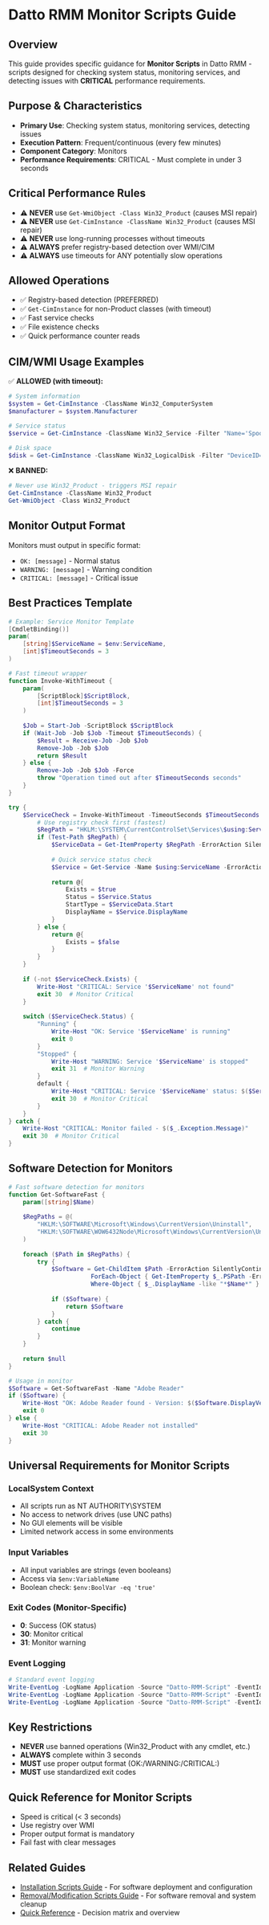 # Datto RMM Monitor Scripts Guide

## Overview

This guide provides specific guidance for **Monitor Scripts** in Datto RMM - scripts designed for checking system status, monitoring services, and detecting issues with **CRITICAL** performance requirements.

## Purpose & Characteristics

- **Primary Use**: Checking system status, monitoring services, detecting issues
- **Execution Pattern**: Frequent/continuous (every few minutes)
- **Component Category**: Monitors
- **Performance Requirements**: CRITICAL - Must complete in under 3 seconds

## Critical Performance Rules

- ⚠️ **NEVER** use `Get-WmiObject -Class Win32_Product` (causes MSI repair)
- ⚠️ **NEVER** use `Get-CimInstance -ClassName Win32_Product` (causes MSI repair)
- ⚠️ **NEVER** use long-running processes without timeouts
- ⚠️ **ALWAYS** prefer registry-based detection over WMI/CIM
- ⚠️ **ALWAYS** use timeouts for ANY potentially slow operations

## Allowed Operations

- ✅ Registry-based detection (PREFERRED)
- ✅ `Get-CimInstance` for non-Product classes (with timeout)
- ✅ Fast service checks
- ✅ File existence checks
- ✅ Quick performance counter reads

## CIM/WMI Usage Examples

✅ **ALLOWED (with timeout):**

```powershell
# System information
$system = Get-CimInstance -ClassName Win32_ComputerSystem
$manufacturer = $system.Manufacturer

# Service status
$service = Get-CimInstance -ClassName Win32_Service -Filter "Name='Spooler'"

# Disk space
$disk = Get-CimInstance -ClassName Win32_LogicalDisk -Filter "DeviceID='C:'"
```

❌ **BANNED:**

```powershell
# Never use Win32_Product - triggers MSI repair
Get-CimInstance -ClassName Win32_Product
Get-WmiObject -Class Win32_Product
```

## Monitor Output Format

Monitors must output in specific format:

- `OK: [message]` - Normal status
- `WARNING: [message]` - Warning condition
- `CRITICAL: [message]` - Critical issue

## Best Practices Template

```powershell
# Example: Service Monitor Template
[CmdletBinding()]
param(
    [string]$ServiceName = $env:ServiceName,
    [int]$TimeoutSeconds = 3
)

# Fast timeout wrapper
function Invoke-WithTimeout {
    param(
        [ScriptBlock]$ScriptBlock,
        [int]$TimeoutSeconds = 3
    )
    
    $Job = Start-Job -ScriptBlock $ScriptBlock
    if (Wait-Job -Job $Job -Timeout $TimeoutSeconds) {
        $Result = Receive-Job -Job $Job
        Remove-Job -Job $Job
        return $Result
    } else {
        Remove-Job -Job $Job -Force
        throw "Operation timed out after $TimeoutSeconds seconds"
    }
}

try {
    $ServiceCheck = Invoke-WithTimeout -TimeoutSeconds $TimeoutSeconds -ScriptBlock {
        # Use registry check first (fastest)
        $RegPath = "HKLM:\SYSTEM\CurrentControlSet\Services\$using:ServiceName"
        if (Test-Path $RegPath) {
            $ServiceData = Get-ItemProperty $RegPath -ErrorAction SilentlyContinue
            
            # Quick service status check
            $Service = Get-Service -Name $using:ServiceName -ErrorAction SilentlyContinue
            
            return @{
                Exists = $true
                Status = $Service.Status
                StartType = $ServiceData.Start
                DisplayName = $Service.DisplayName
            }
        } else {
            return @{
                Exists = $false
            }
        }
    }
    
    if (-not $ServiceCheck.Exists) {
        Write-Host "CRITICAL: Service '$ServiceName' not found"
        exit 30  # Monitor Critical
    }
    
    switch ($ServiceCheck.Status) {
        "Running" {
            Write-Host "OK: Service '$ServiceName' is running"
            exit 0
        }
        "Stopped" {
            Write-Host "WARNING: Service '$ServiceName' is stopped"
            exit 31  # Monitor Warning
        }
        default {
            Write-Host "CRITICAL: Service '$ServiceName' status: $($ServiceCheck.Status)"
            exit 30  # Monitor Critical
        }
    }
} catch {
    Write-Host "CRITICAL: Monitor failed - $($_.Exception.Message)"
    exit 30  # Monitor Critical
}
```

## Software Detection for Monitors

```powershell
# Fast software detection for monitors
function Get-SoftwareFast {
    param([string]$Name)
    
    $RegPaths = @(
        "HKLM:\SOFTWARE\Microsoft\Windows\CurrentVersion\Uninstall",
        "HKLM:\SOFTWARE\WOW6432Node\Microsoft\Windows\CurrentVersion\Uninstall"
    )
    
    foreach ($Path in $RegPaths) {
        try {
            $Software = Get-ChildItem $Path -ErrorAction SilentlyContinue | 
                       ForEach-Object { Get-ItemProperty $_.PSPath -ErrorAction SilentlyContinue } |
                       Where-Object { $_.DisplayName -like "*$Name*" }
            
            if ($Software) {
                return $Software
            }
        } catch {
            continue
        }
    }
    
    return $null
}

# Usage in monitor
$Software = Get-SoftwareFast -Name "Adobe Reader"
if ($Software) {
    Write-Host "OK: Adobe Reader found - Version: $($Software.DisplayVersion)"
    exit 0
} else {
    Write-Host "CRITICAL: Adobe Reader not installed"
    exit 30
}
```

## Universal Requirements for Monitor Scripts

### LocalSystem Context

- All scripts run as NT AUTHORITY\SYSTEM
- No access to network drives (use UNC paths)
- No GUI elements will be visible
- Limited network access in some environments

### Input Variables

- All input variables are strings (even booleans)
- Access via `$env:VariableName`
- Boolean check: `$env:BoolVar -eq 'true'`

### Exit Codes (Monitor-Specific)

- **0**: Success (OK status)
- **30**: Monitor critical
- **31**: Monitor warning

### Event Logging

```powershell
# Standard event logging
Write-EventLog -LogName Application -Source "Datto-RMM-Script" -EventId 40000 -Message "Success message"  # Success
Write-EventLog -LogName Application -Source "Datto-RMM-Script" -EventId 40001 -Message "Warning message"  # Warning
Write-EventLog -LogName Application -Source "Datto-RMM-Script" -EventId 40002 -Message "Error message"    # Error
```

## Key Restrictions

- **NEVER** use banned operations (Win32_Product with any cmdlet, etc.)
- **ALWAYS** complete within 3 seconds
- **MUST** use proper output format (OK:/WARNING:/CRITICAL:)
- **MUST** use standardized exit codes

## Quick Reference for Monitor Scripts

- Speed is critical (< 3 seconds)
- Use registry over WMI
- Proper output format is mandatory
- Fail fast with clear messages

## Related Guides

- [Installation Scripts Guide](Installation-Scripts-Guide.md) - For software deployment and configuration
- [Removal/Modification Scripts Guide](Removal-Modification-Scripts-Guide.md) - For software removal and system cleanup
- [Quick Reference](Quick-Reference.md) - Decision matrix and overview
